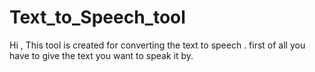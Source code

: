# Text_to_Speech_tool
Hi , 
This tool is created for converting the text to speech .
first of all you have to give the text you want to speak it by.
